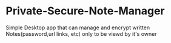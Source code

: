 # Private-Secure-Note-Manager
Simple Desktop app that can manage and encrypt written Notes(password,url links, etc) only to be viewd by it's owner
